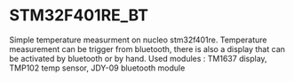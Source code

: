 # STM32F401RE_BT
Simple temperature measurment on nucleo stm32f401re. Temperature measurement can be trigger from bluetooth, there is also a display that can be activated by bluetooth or by hand. Used modules : TM1637 display, TMP102 temp sensor, JDY-09 bluetooth module
